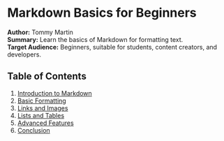 # Markdown Basics for Beginners

**Author:** Tommy Martin  
**Summary:** Learn the basics of Markdown for formatting text.  
**Target Audience:** Beginners, suitable for students, content creators, and developers.  

## Table of Contents
1. [Introduction to Markdown](./introduction.md)
2. [Basic Formatting](./basic-formatting.md)
3. [Links and Images](./links-images.md)
4. [Lists and Tables](./lists-tables.md)
5. [Advanced Features](./advanced-features.md)
6. [Conclusion](./conclusion.md)
